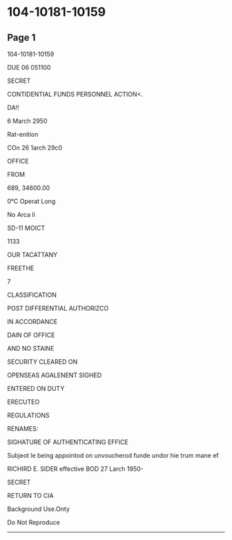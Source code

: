 # 104-10181-10159

## Page 1

104-10181-10159

DUE 06 051100

SECRET

CONTIDENTIAL FUNDS PERSONNEL ACTION<.

DA!!

6 March 2950

Rat-enition

COn 26 1arch 29c0

OFFICE

FROM

689, 34600.00

0°C Operat Long

No Arca li

SD-11 MOICT

1133

OUR TACATTANY

FREETHE

7

CLASSIFICATION

POST DIFFERENTIAL AUTHORIZCO

IN ACCORDANCE

DAIN OF OFFICE

AND NO STAINE

SECURITY CLEARED ON

OPENSEAS AGALENENT SIGHED

ENTERED ON DUTY

ERECUTEO

REGULATIONS

RENAMES:

SIGHATURE OF AUTHENTICATING EFFICE

Subjeot le being appointod on unvoucherod funde undor hie trum mane ef

RICHIRD E. SIDER effective BOD 27 Larch 1950-

SECRET

RETURN TO CIA

Background Use.Onty

Do Not Reproduce

---

